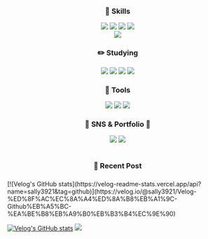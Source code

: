 <!--헤더
![header](https://capsule-render.vercel.app/api?type=slice&color=auto&height=200&section=header&text=Hello&desc=I'm%20MINJEONG&fontSize=60&rotate=14&fontAlignY=25&fontAlign=75&descAlignY=43&descAlign=80&&animation=twinkling) -->
<div align=center>
<!--소개

## Introduction :raised_hands:

<br/><br/>
-->
<!--기술스택-->
<h3>🚀 Skills</h3>
<!-- 	      <h3>📚 Tech Stack 📚</h3> -->
<!--프론트-->
<img src="https://img.shields.io/badge/JavaScript-F7DF1E?style=for-the-badge&logo=JavaScript&logoColor=white" />
<img src="https://img.shields.io/badge/HTML5-E34F26?style=for-the-badge&logo=html5&logoColor=white" />
<img src = "https://img.shields.io/badge/Sass-CC6699?style=for-the-badge&logo=sass&logoColor=white" />
<img src = "https://img.shields.io/badge/jQuery-0769AD?style=for-the-badge&logo=jquery&logoColor=white" />
 <br/>
  <!--백-->
   <img src="https://img.shields.io/badge/MySQL-00000F?style=for-the-badge&logo=mysql&logoColor=white"/>
  <br/>	
 <!-- <img src = "https://img.shields.io/badge/Amazon_AWS-232F3E?style=for-the-badge&logo=amazon-aws&logoColor=white" />

 

 <!--공부중 -->
 
### ✏️ Studying 
 <img src="https://img.shields.io/badge/TypeScript-007ACC?style=for-the-badge&logo=typescript&logoColor=white"/>
 <img src = "https://img.shields.io/badge/Node.js-43853D?style=for-the-badge&logo=node.js&logoColor=white" />
<img src = "https://img.shields.io/badge/React-20232A?style=for-the-badge&logo=react&logoColor=61DAFB" />
 <img src = "https://img.shields.io/badge/Redux-593D88?style=for-the-badge&logo=redux&logoColor=white" />

<br>

 <!--툴 -->
### 🌼 Tools 

<img src="https://img.shields.io/badge/Visual%20Studio%20Code-007ACC?style=for-the-badge&logo=VisualStudioCode&logoColor=white" />
<img src="https://img.shields.io/badge/GitHub-181717?style=for-the-badge&logo=GitHub&logoColor=white" />
<img src="https://img.shields.io/badge/tableau-E97627?style=for-the-badge&logo=tableau&logoColor=white" />

<!-- <img src="https://img.shields.io/badge/Eclipse%20IDE-2C2255?style=flat&logo=EclipseIDE&logoColor=white" /> -->

<br>

<h3>🎨 SNS & Portfolio 🎨</h3>
<a href="mailto:sally3921@naver.com"><img src="https://img.shields.io/badge/Mail-D3FB52?style=for-the-badge&logo=Gmail&logoColor=white" /></a>
<a href="https://velog.io/@sally3921"><img src="https://img.shields.io/badge/Blog-00B274?style=for-the-badge&logo=microdotblog&logoColor=white" /></a>
<br />
<br />
<h3> 📌 Recent Post <h3 />
</div>
[![Velog's GitHub stats](https://velog-readme-stats.vercel.app/api?name=sally3921&tag=github)](https://velog.io/@sally3921/Velog-%ED%8F%AC%EC%8A%A4%ED%8A%B8%EB%A1%9C-Github%EB%A5%BC-%EA%BE%B8%EB%A9%B0%EB%B3%B4%EC%9E%90)

 
[![Velog's GitHub stats](https://velog-readme-stats.vercel.app/api?name=velopert)](https://github.com/sally3921/velog-readme-stats)
<a href="https://velog-readme-stats.vercel.app/api/redirect?name=sally3921"><img src="https://velog-readme-stats.vercel.app/api?name=sally3921" /></a>

<br />
<!--
[![Velog's GitHub stats]<a href="https://hits.seeyoufarm.com"><img src="https://hits.seeyoufarm.com/api/count/incr/badge.svg?url=https%3A%2F%2Fgithub.com%2FMinJeonng&count_bg=%2379C83D&title_bg=%23555555&icon=&icon_color=%23E7E7E7&title=hits&edge_flat=false"/></a>]
-->




<!--
**minjeong9707/minjeong9707** is a ✨ _special_ ✨ repository because its `README.md` (this file) appears on your GitHub profile.

Here are some ideas to get you started:

- 🔭 I’m currently working on ...
- 🌱 I’m currently learning ...
- 👯 I’m looking to collaborate on ...
- 🤔 I’m looking for help with ...
- 💬 Ask me about ...
- 📫 How to reach me: ...
- 😄 Pronouns: ...
- ⚡ Fun fact: ...
-->
